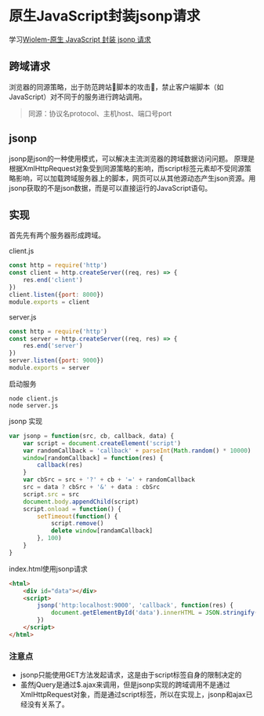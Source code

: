 # 原生JavaScript封装jsonp请求

学习[Wiolem-原生 JavaScript 封装 jsonp 请求](https://wiolem.github.io/2018/01/10/%E5%8E%9F%E7%94%9F%20JavaScript%20%E5%B0%81%E8%A3%85%20jsonp%20%E8%AF%B7%E6%B1%82/)

## 跨域请求

浏览器的同源策略，出于防范跨站脚本的攻击，禁止客户端脚本（如JavaScript）对不同于的服务进行跨站调用。
> 同源：协议名protocol、主机host、端口号port

## jsonp

jsonp是json的一种使用模式，可以解决主流浏览器的跨域数据访问问题。
原理是根据XmlHttpRequest对象受到同源策略的影响，而script标签元素却不受同源策略影响，可以加载跨域服务器上的脚本，网页可以从其他源动态产生json资源。用jsonp获取的不是json数据，而是可以直接运行的JavaScript语句。

## 实现

首先先有两个服务器形成跨域。

client.js

```javascript
const http = require('http')
const client = http.createServer((req, res) => {
    res.end('client')
})
client.listen({port: 8000})
module.exports = client
```

server.js

```javascript
const http = require('http')
const server = http.createServer((req, res) => {
    res.end('server')
})
server.listen({port: 9000})
module.exports = server
```

启动服务

```linux
node client.js
node server.js
```

jsonp 实现

```javascript
var jsonp = function(src, cb, callback, data) {
    var script = document.createElement('script')
    var randomCallback = 'callback' + parseInt(Math.random() * 10000)
    window[randomCallback] = function(res) {
        callback(res)
    }
    var cbSrc = src + '?' + cb + '=' + randomCallback
    src = data ? cbSrc + '&' + data : cbSrc
    script.src = src
    document.body.appendChild(script)
    script.onload = function() {
        setTimeout(function() {
            script.remove()
            delete window[randamCallback]
        }, 100)
    }
}
```

index.html使用jsonp请求

```html
<html>
    <div id="data"></div>
    <script>
        jsonp('http:localhost:9000', 'callback', function(res) {
            document.getElementById('data').innerHTML = JSON.stringify(res)
        })
    </script>
</html>
```

### 注意点

- jsonp只能使用GET方法发起请求，这是由于script标签自身的限制决定的
- 虽然jQuery是通过$.ajax来调用，但是jsonp实现的跨域调用不是通过XmlHttpRequest对象，而是通过script标签，所以在实现上，jsonp和ajax已经没有关系了。